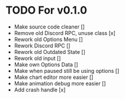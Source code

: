 # TODO For v0.1.0
- Make source code cleaner []
- Remove old Discord RPC, unuse class [x]
- Rework old Options Menu []
- Rework Discord RPC []
- Rework old Outdated State []
- Rework old input []
- Make own Options Data []
- Make when paused still be using options []
- Make chart editor more easier []
- Make animation debug more easier []
- Add crash handle [x]